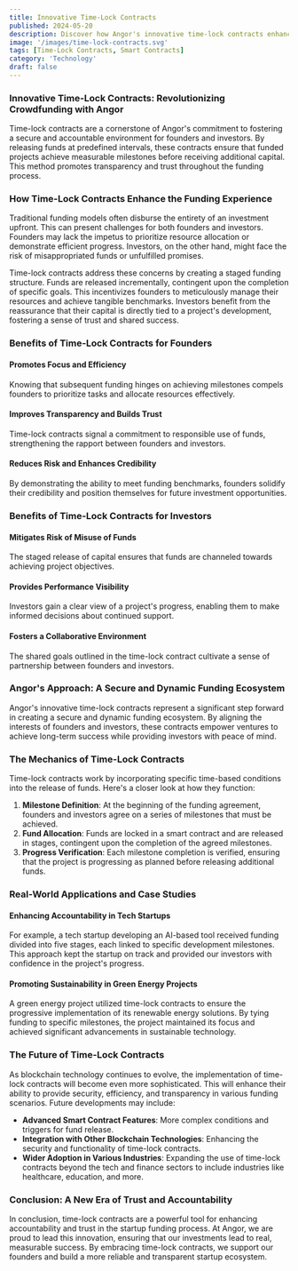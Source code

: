 ```yaml
---
title: Innovative Time-Lock Contracts
published: 2024-05-20
description: Discover how Angor's innovative time-lock contracts enhance accountability and trust in crowdfunding by releasing funds at predetermined intervals based on milestone achievements.
image: '/images/time-lock-contracts.svg'
tags: [Time-Lock Contracts, Smart Contracts]
category: 'Technology'
draft: false
---
```

### Innovative Time-Lock Contracts: Revolutionizing Crowdfunding with Angor

Time-lock contracts are a cornerstone of Angor's commitment to fostering a secure and accountable environment for founders and investors. By releasing funds at predefined intervals, these contracts ensure that funded projects achieve measurable milestones before receiving additional capital. This method promotes transparency and trust throughout the funding process.

### How Time-Lock Contracts Enhance the Funding Experience

Traditional funding models often disburse the entirety of an investment upfront. This can present challenges for both founders and investors. Founders may lack the impetus to prioritize resource allocation or demonstrate efficient progress. Investors, on the other hand, might face the risk of misappropriated funds or unfulfilled promises.

Time-lock contracts address these concerns by creating a staged funding structure. Funds are released incrementally, contingent upon the completion of specific goals. This incentivizes founders to meticulously manage their resources and achieve tangible benchmarks. Investors benefit from the reassurance that their capital is directly tied to a project's development, fostering a sense of trust and shared success.

### Benefits of Time-Lock Contracts for Founders

#### Promotes Focus and Efficiency
Knowing that subsequent funding hinges on achieving milestones compels founders to prioritize tasks and allocate resources effectively.

#### Improves Transparency and Builds Trust
Time-lock contracts signal a commitment to responsible use of funds, strengthening the rapport between founders and investors.

#### Reduces Risk and Enhances Credibility
By demonstrating the ability to meet funding benchmarks, founders solidify their credibility and position themselves for future investment opportunities.

### Benefits of Time-Lock Contracts for Investors

#### Mitigates Risk of Misuse of Funds
The staged release of capital ensures that funds are channeled towards achieving project objectives.

#### Provides Performance Visibility
Investors gain a clear view of a project's progress, enabling them to make informed decisions about continued support.

#### Fosters a Collaborative Environment
The shared goals outlined in the time-lock contract cultivate a sense of partnership between founders and investors.

### Angor's Approach: A Secure and Dynamic Funding Ecosystem

Angor's innovative time-lock contracts represent a significant step forward in creating a secure and dynamic funding ecosystem. By aligning the interests of founders and investors, these contracts empower ventures to achieve long-term success while providing investors with peace of mind.

### The Mechanics of Time-Lock Contracts

Time-lock contracts work by incorporating specific time-based conditions into the release of funds. Here's a closer look at how they function:

1. **Milestone Definition**: At the beginning of the funding agreement, founders and investors agree on a series of milestones that must be achieved.
2. **Fund Allocation**: Funds are locked in a smart contract and are released in stages, contingent upon the completion of the agreed milestones.
3. **Progress Verification**: Each milestone completion is verified, ensuring that the project is progressing as planned before releasing additional funds.

### Real-World Applications and Case Studies

#### Enhancing Accountability in Tech Startups
For example, a tech startup developing an AI-based tool received funding divided into five stages, each linked to specific development milestones. This approach kept the startup on track and provided our investors with confidence in the project's progress.

#### Promoting Sustainability in Green Energy Projects
A green energy project utilized time-lock contracts to ensure the progressive implementation of its renewable energy solutions. By tying funding to specific milestones, the project maintained its focus and achieved significant advancements in sustainable technology.

### The Future of Time-Lock Contracts

As blockchain technology continues to evolve, the implementation of time-lock contracts will become even more sophisticated. This will enhance their ability to provide security, efficiency, and transparency in various funding scenarios. Future developments may include:

- **Advanced Smart Contract Features**: More complex conditions and triggers for fund release.
- **Integration with Other Blockchain Technologies**: Enhancing the security and functionality of time-lock contracts.
- **Wider Adoption in Various Industries**: Expanding the use of time-lock contracts beyond the tech and finance sectors to include industries like healthcare, education, and more.

### Conclusion: A New Era of Trust and Accountability

In conclusion, time-lock contracts are a powerful tool for enhancing accountability and trust in the startup funding process. At Angor, we are proud to lead this innovation, ensuring that our investments lead to real, measurable success. By embracing time-lock contracts, we support our founders and build a more reliable and transparent startup ecosystem.

 
